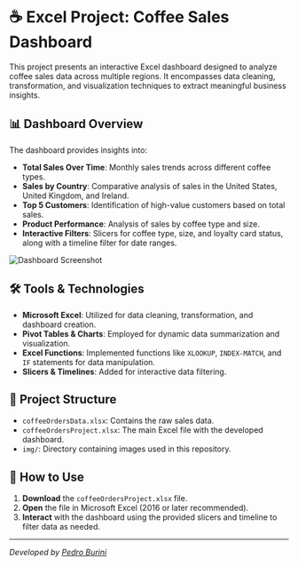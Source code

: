 # ☕ Excel Project: Coffee Sales Dashboard

This project presents an interactive Excel dashboard designed to analyze coffee sales data across multiple regions. It encompasses data cleaning, transformation, and visualization techniques to extract meaningful business insights.

## 📊 Dashboard Overview

The dashboard provides insights into:

- **Total Sales Over Time**: Monthly sales trends across different coffee types.
- **Sales by Country**: Comparative analysis of sales in the United States, United Kingdom, and Ireland.
- **Top 5 Customers**: Identification of high-value customers based on total sales.
- **Product Performance**: Analysis of sales by coffee type and size.
- **Interactive Filters**: Slicers for coffee type, size, and loyalty card status, along with a timeline filter for date ranges.

![Dashboard Screenshot](img/dashboard_screenshot.png)

## 🛠️ Tools & Technologies

- **Microsoft Excel**: Utilized for data cleaning, transformation, and dashboard creation.
- **Pivot Tables & Charts**: Employed for dynamic data summarization and visualization.
- **Excel Functions**: Implemented functions like `XLOOKUP`, `INDEX-MATCH`, and `IF` statements for data manipulation.
- **Slicers & Timelines**: Added for interactive data filtering.

## 📁 Project Structure

- `coffeeOrdersData.xlsx`: Contains the raw sales data.
- `coffeeOrdersProject.xlsx`: The main Excel file with the developed dashboard.
- `img/`: Directory containing images used in this repository.

## 📄 How to Use

1. **Download** the `coffeeOrdersProject.xlsx` file.
2. **Open** the file in Microsoft Excel (2016 or later recommended).
3. **Interact** with the dashboard using the provided slicers and timeline to filter data as needed.

---

*Developed by [Pedro Burini](https://github.com/pedroburini)*
